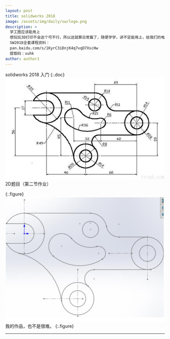 ```yaml
---
layout: post
title: solidworks 2018 
image: /assets/img/daily/sw/logo.png
description: >
  学工图应该能用上
  想玩玩3D打印不会这个可不行，所以这就算日常篇了，随便学学，讲不定能用上，给我们的电设作品包装包装。（教程与作业来自：管家课堂）
  SW2018全套课程资料：
  pan.baidu.com/s/1KyrC3iDnjK4q7vqD7XscHw 
  提取码：vuhk 
author: author1
---
```


solidworks 2018 入门
{:.doc}
![y](/assets/img/daily/sw/2.jpg)
2D题目（第二节作业）

{:.figure}
![m](/assets/img/daily/sw/1.jpg)
我的作品，也不是很难。
{:.figure}


--------


